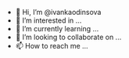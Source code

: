 - 👋 Hi, I’m @ivankaodinsova
- 👀 I’m interested in ...
- 🌱 I’m currently learning ...
- 💞️ I’m looking to collaborate on ...
- 📫 How to reach me ...

<!---
ivankaodinsova/ivankaodinsova is a ✨ special ✨ repository because its `README.md` (this file) appears on your GitHub profile.
You can click the Preview link to take a look at your changes.
--->
